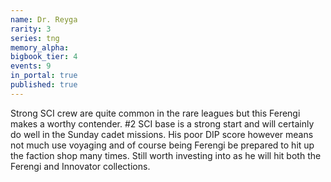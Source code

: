 ```yaml
---
name: Dr. Reyga
rarity: 3
series: tng
memory_alpha:
bigbook_tier: 4
events: 9
in_portal: true
published: true
---
```


Strong SCI crew are quite common in the rare leagues but this Ferengi makes a worthy contender. #2 SCI base is a strong start and will certainly do well in the Sunday cadet missions. His poor DIP score however means not much use voyaging and of course being Ferengi be prepared to hit up the faction shop many times. Still worth investing into as he will hit both the Ferengi and Innovator collections.
